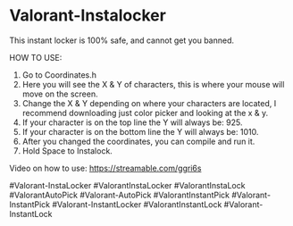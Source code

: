 # Valorant-Instalocker

This instant locker is 100% safe, and cannot get you banned.

HOW TO USE:
1. Go to Coordinates.h
2. Here you will see the X & Y of characters, this is where your mouse will move on the screen.
3. Change the X & Y depending on where your characters are located, I recommend downloading just color picker and looking at the x & y.
4. If your character is on the top line the Y will always be: 925.
5. If your character is on the bottom line the Y will always be: 1010.
6. After you changed the coordinates, you can compile and run it.
7. Hold Space to Instalock.

Video on how to use: https://streamable.com/ggri6s

#Valorant-InstaLocker #ValorantInstaLocker #ValorantInstaLock #ValorantAutoPick #Valorant-AutoPick #ValorantInstantPick #Valorant-InstantPick #Valorant-InstantLocker
#ValorantInstantLock #Valorant-InstantLock
